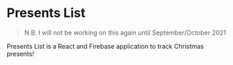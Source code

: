 # Presents List

>N.B. I will not be working on this again until September/October 2021

Presents List is a React and Firebase application to track Christmas presents!
